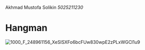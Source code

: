 Akhmad Mustofa Solikin 
_5025211230_

# Hangman
![1000_F_248961156_XeSISXFo6bcFUw830wpE2zPLxWGCl1u9](https://github.com/mustofa08/Hangman/assets/91455464/5fe6a61d-d9d0-4132-87f9-6b74ae382824)

